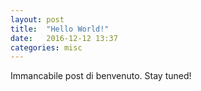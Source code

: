 ```yaml
---
layout: post
title:  "Hello World!"
date:   2016-12-12 13:37
categories: misc
---
```


Immancabile post di benvenuto. Stay tuned!